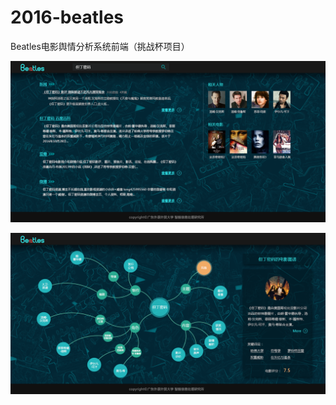 # 2016-beatles
Beatles电影舆情分析系统前端（挑战杯项目）

![Image text](https://github.com/zpeento/images-lib/blob/master/beatles/index.png)

![Image text](https://github.com/zpeento/images-lib/blob/master/beatles/relation.png)
